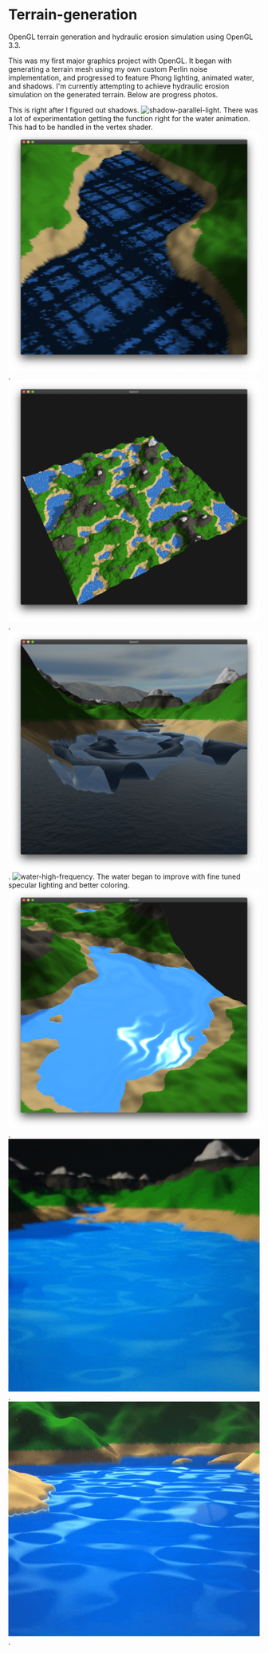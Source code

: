 # Terrain-generation
OpenGL terrain generation and hydraulic erosion simulation using OpenGL 3.3.

This was my first major graphics project with OpenGL. It began with generating a terrain mesh using my own custom Perlin noise implementation, and progressed to feature Phong lighting, animated water, and shadows. I'm currently attempting to achieve hydraulic erosion simulation on the generated terrain. Below are progress photos.

This is right after I figured out shadows.
![shadow-parallel-light](Game1/screenshots/shadow-parallel-light.jpg).
There was a lot of experimentation getting the function right for the water animation. This had to be handled in the vertex shader.
![early-water-animation](Game1/screenshots/early-water-animation.png).
![early-water](Game1/screenshots/early-water.png).
![water-high-amplitude](Game1/screenshots/water-high-amplitude.png).
![water-high-frequency](Game1/screenshots/water-high-frequency.png).
The water began to improve with fine tuned specular lighting and better coloring.
![water-specular](Game1/screenshots/water-specular.png).
![early-water-animation](Game1/screenshots/early-water-animation.gif).
![early-water-animation2](Game1/screenshots/early-water-animation2.gif).




